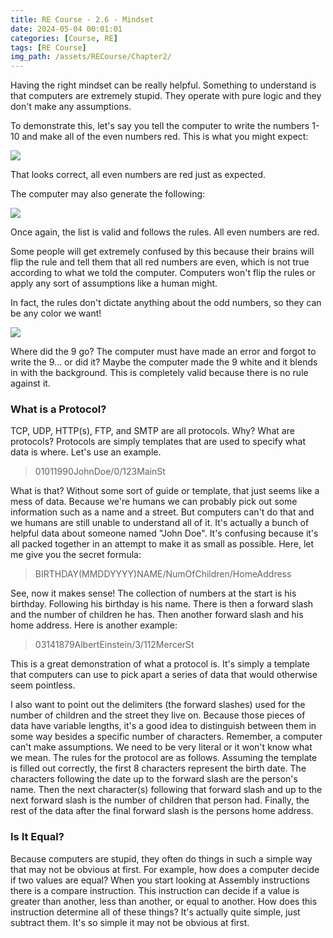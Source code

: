 ```yaml
---
title: RE Course - 2.6 - Mindset
date: 2024-05-04 00:01:01
categories: [Course, RE]
tags: [RE Course]
img_path: /assets/RECourse/Chapter2/
---
```


Having the right mindset can be really helpful. Something to understand is that computers are extremely stupid. They operate with pure logic and they don't make any assumptions.

To demonstrate this, let's say you tell the computer to write the numbers 1-10 and make all of the even numbers red. This is what you might expect:

![](NumsCorrect.png)

That looks correct, all even numbers are red just as expected.

The computer may also generate the following:

![](NumsRed.png)

Once again, the list is valid and follows the rules. All even numbers are red.

Some people will get extremely confused by this because their brains will flip the rule and tell them that all red numbers are even, which is not true according to what we told the computer. Computers won't flip the rules or apply any sort of assumptions like a human might.

In fact, the rules don't dictate anything about the odd numbers, so they can be any color we want!

![](NumsRainbow.png)

Where did the 9 go? The computer must have made an error and forgot to write the 9... or did it? Maybe the computer made the 9 white and it blends in with the background. This is completely valid because there is no rule against it.

### What is a Protocol?
TCP, UDP, HTTP(s), FTP, and SMTP are all protocols. Why? What are protocols? Protocols are simply templates that are used to specify what data is where. Let's use an example.
> 01011990JohnDoe/0/123MainSt

What is that? Without some sort of guide or template, that just seems like a mess of data. Because we're humans we can probably pick out some information such as a name and a street. But computers can't do that and we humans are still unable to understand all of it. It's actually a bunch of helpful data about someone named "John Doe". It's confusing because it's all packed together in an attempt to make it as small as possible. Here, let me give you the secret formula:
> BIRTHDAY(MMDDYYYY)NAME/NumOfChildren/HomeAddress

See, now it makes sense! The collection of numbers at the start is his birthday. Following his birthday is his name. There is then a forward slash and the number of children he has. Then another forward slash and his home address. Here is another example:
> 03141879AlbertEinstein/3/112MercerSt

This is a great demonstration of what a protocol is. It's simply a template that computers can use to pick apart a series of data that would otherwise seem pointless. 

I also want to point out the delimiters (the forward slashes) used for the number of children and the street they live on. Because those pieces of data have variable lengths, it's a good idea to distinguish between them in some way besides a specific number of characters. Remember, a computer can't make assumptions. We need to be very literal or it won't know what we mean. The rules for the protocol are as follows. Assuming the template is filled out correctly, the first 8 characters represent the birth date. The characters following the date up to the forward slash are the person's name. Then the next character(s) following that forward slash and up to the next forward slash is the number of children that person had. Finally, the rest of the data after the final forward slash is the persons home address.

### Is It Equal?
Because computers are stupid, they often do things in such a simple way that may not be obvious at first. For example, how does a computer decide if two values are equal? When you start looking at Assembly instructions there is a compare instruction. This instruction can decide if a value is greater than another, less than another, or equal to another. How does this instruction determine all of these things? It's actually quite simple, just subtract them. It's so simple it may not be obvious at first.
